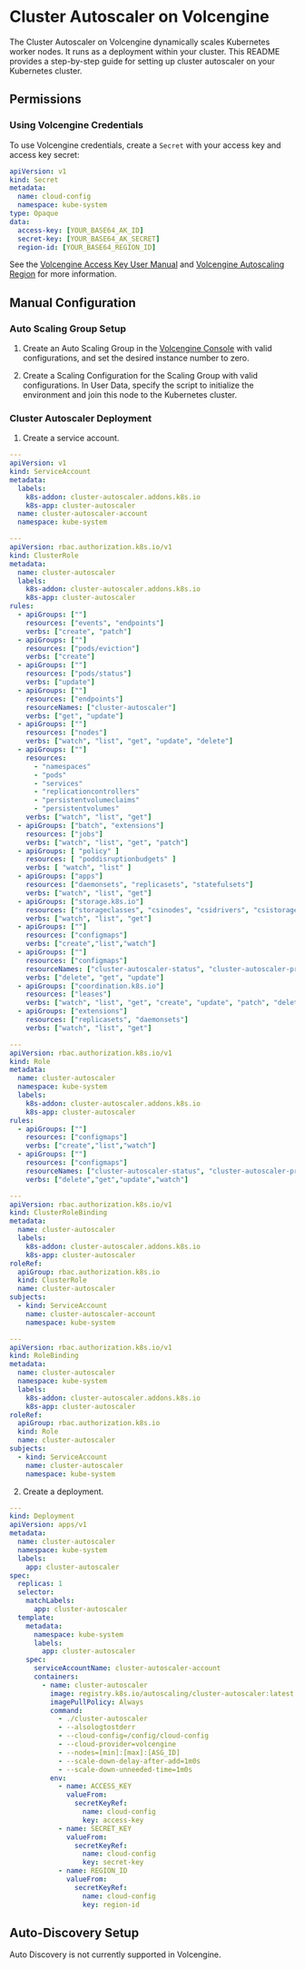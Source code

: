# Cluster Autoscaler on Volcengine

The Cluster Autoscaler on Volcengine dynamically scales Kubernetes worker nodes. It runs as a deployment within your cluster. This README provides a step-by-step guide for setting up cluster autoscaler on your Kubernetes cluster.

## Permissions

### Using Volcengine Credentials

To use Volcengine credentials, create a `Secret` with your access key and access key secret:

```yaml
apiVersion: v1
kind: Secret
metadata:
  name: cloud-config
  namespace: kube-system
type: Opaque
data:
  access-key: [YOUR_BASE64_AK_ID]
  secret-key: [YOUR_BASE64_AK_SECRET]
  region-id: [YOUR_BASE64_REGION_ID]
```

See the [Volcengine Access Key User Manual](https://www.volcengine.com/docs/6291/65568) and [Volcengine Autoscaling Region](https://www.volcengine.com/docs/6617/87001) for more information.

## Manual Configuration

### Auto Scaling Group Setup

1. Create an Auto Scaling Group in the [Volcengine Console](https://console.volcengine.com/as) with valid configurations, and set the desired instance number to zero.

2. Create a Scaling Configuration for the Scaling Group with valid configurations. In User Data, specify the script to initialize the environment and join this node to the Kubernetes cluster.

### Cluster Autoscaler Deployment

1. Create a service account.

```yaml
---
apiVersion: v1
kind: ServiceAccount
metadata:
  labels:
    k8s-addon: cluster-autoscaler.addons.k8s.io
    k8s-app: cluster-autoscaler
  name: cluster-autoscaler-account
  namespace: kube-system

---
apiVersion: rbac.authorization.k8s.io/v1
kind: ClusterRole
metadata:
  name: cluster-autoscaler
  labels:
    k8s-addon: cluster-autoscaler.addons.k8s.io
    k8s-app: cluster-autoscaler
rules:
  - apiGroups: [""]
    resources: ["events", "endpoints"]
    verbs: ["create", "patch"]
  - apiGroups: [""]
    resources: ["pods/eviction"]
    verbs: ["create"]
  - apiGroups: [""]
    resources: ["pods/status"]
    verbs: ["update"]
  - apiGroups: [""]
    resources: ["endpoints"]
    resourceNames: ["cluster-autoscaler"]
    verbs: ["get", "update"]
  - apiGroups: [""]
    resources: ["nodes"]
    verbs: ["watch", "list", "get", "update", "delete"]
  - apiGroups: [""]
    resources:
      - "namespaces"
      - "pods"
      - "services"
      - "replicationcontrollers"
      - "persistentvolumeclaims"
      - "persistentvolumes"
    verbs: ["watch", "list", "get"]
  - apiGroups: ["batch", "extensions"]
    resources: ["jobs"]
    verbs: ["watch", "list", "get", "patch"]
  - apiGroups: [ "policy" ]
    resources: [ "poddisruptionbudgets" ]
    verbs: [ "watch", "list" ]
  - apiGroups: ["apps"]
    resources: ["daemonsets", "replicasets", "statefulsets"]
    verbs: ["watch", "list", "get"]
  - apiGroups: ["storage.k8s.io"]
    resources: ["storageclasses", "csinodes", "csidrivers", "csistoragecapacities"]
    verbs: ["watch", "list", "get"]
  - apiGroups: [""]
    resources: ["configmaps"]
    verbs: ["create","list","watch"]
  - apiGroups: [""]
    resources: ["configmaps"]
    resourceNames: ["cluster-autoscaler-status", "cluster-autoscaler-priority-expander"]
    verbs: ["delete", "get", "update"]
  - apiGroups: ["coordination.k8s.io"]
    resources: ["leases"]
    verbs: ["watch", "list", "get", "create", "update", "patch", "delete", "deletecollection"]
  - apiGroups: ["extensions"]
    resources: ["replicasets", "daemonsets"]
    verbs: ["watch", "list", "get"]

---
apiVersion: rbac.authorization.k8s.io/v1
kind: Role
metadata:
  name: cluster-autoscaler
  namespace: kube-system
  labels:
    k8s-addon: cluster-autoscaler.addons.k8s.io
    k8s-app: cluster-autoscaler
rules:
  - apiGroups: [""]
    resources: ["configmaps"]
    verbs: ["create","list","watch"]
  - apiGroups: [""]
    resources: ["configmaps"]
    resourceNames: ["cluster-autoscaler-status", "cluster-autoscaler-priority-expander"]
    verbs: ["delete","get","update","watch"]

---
apiVersion: rbac.authorization.k8s.io/v1
kind: ClusterRoleBinding
metadata:
  name: cluster-autoscaler
  labels:
    k8s-addon: cluster-autoscaler.addons.k8s.io
    k8s-app: cluster-autoscaler
roleRef:
  apiGroup: rbac.authorization.k8s.io
  kind: ClusterRole
  name: cluster-autoscaler
subjects:
  - kind: ServiceAccount
    name: cluster-autoscaler-account
    namespace: kube-system

---
apiVersion: rbac.authorization.k8s.io/v1
kind: RoleBinding
metadata:
  name: cluster-autoscaler
  namespace: kube-system
  labels:
    k8s-addon: cluster-autoscaler.addons.k8s.io
    k8s-app: cluster-autoscaler
roleRef:
  apiGroup: rbac.authorization.k8s.io
  kind: Role
  name: cluster-autoscaler
subjects:
  - kind: ServiceAccount
    name: cluster-autoscaler
    namespace: kube-system
```

2. Create a deployment.

```yaml
---
kind: Deployment
apiVersion: apps/v1
metadata:
  name: cluster-autoscaler
  namespace: kube-system
  labels:
    app: cluster-autoscaler
spec:
  replicas: 1
  selector:
    matchLabels:
      app: cluster-autoscaler
  template:
    metadata:
      namespace: kube-system
      labels:
        app: cluster-autoscaler
    spec:
      serviceAccountName: cluster-autoscaler-account
      containers:
        - name: cluster-autoscaler
          image: registry.k8s.io/autoscaling/cluster-autoscaler:latest
          imagePullPolicy: Always
          command:
            - ./cluster-autoscaler
            - --alsologtostderr
            - --cloud-config=/config/cloud-config
            - --cloud-provider=volcengine
            - --nodes=[min]:[max]:[ASG_ID]
            - --scale-down-delay-after-add=1m0s
            - --scale-down-unneeded-time=1m0s
          env:
            - name: ACCESS_KEY
              valueFrom:
                secretKeyRef:
                  name: cloud-config
                  key: access-key
            - name: SECRET_KEY
              valueFrom:
                secretKeyRef:
                  name: cloud-config
                  key: secret-key
            - name: REGION_ID
              valueFrom:
                secretKeyRef:
                  name: cloud-config
                  key: region-id
```

## Auto-Discovery Setup

Auto Discovery is not currently supported in Volcengine.